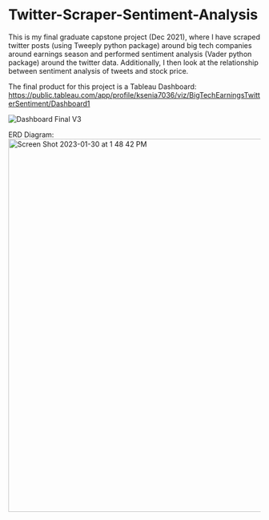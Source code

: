 # Twitter-Scraper-Sentiment-Analysis
This is my final graduate capstone project (Dec 2021), where I have scraped twitter posts (using Tweeply python package) around big tech companies around earnings season and performed sentiment analysis (Vader python package) around the twitter data. Additionally, I then look at the relationship between sentiment analysis of tweets and stock price.

The final product for this project is a Tableau Dashboard: https://public.tableau.com/app/profile/ksenia7036/viz/BigTechEarningsTwitterSentiment/Dashboard1

![Dashboard Final V3](https://user-images.githubusercontent.com/73604041/215567571-da9d25d4-9fae-4a47-920c-f062a0e23f1d.png)

ERD Diagram: 
<img width="745" alt="Screen Shot 2023-01-30 at 1 48 42 PM" src="https://user-images.githubusercontent.com/73604041/215567942-2ee79907-0416-451e-8b14-b88c0ae3dfe9.png">




